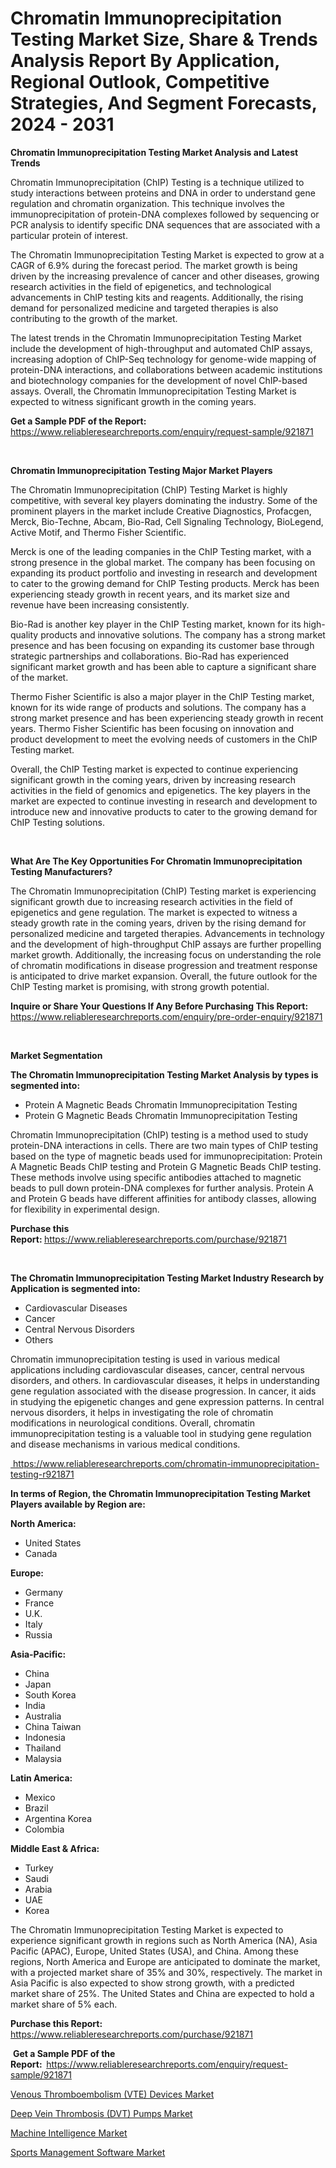 <p><h1>Chromatin Immunoprecipitation Testing Market Size, Share & Trends Analysis Report By Application, Regional Outlook, Competitive Strategies, And Segment Forecasts, 2024 - 2031</h1></p><p><strong>Chromatin Immunoprecipitation Testing Market Analysis and Latest Trends</strong></p>
<p><p>Chromatin Immunoprecipitation (ChIP) Testing is a technique utilized to study interactions between proteins and DNA in order to understand gene regulation and chromatin organization. This technique involves the immunoprecipitation of protein-DNA complexes followed by sequencing or PCR analysis to identify specific DNA sequences that are associated with a particular protein of interest.</p><p>The Chromatin Immunoprecipitation Testing Market is expected to grow at a CAGR of 6.9% during the forecast period. The market growth is being driven by the increasing prevalence of cancer and other diseases, growing research activities in the field of epigenetics, and technological advancements in ChIP testing kits and reagents. Additionally, the rising demand for personalized medicine and targeted therapies is also contributing to the growth of the market.</p><p>The latest trends in the Chromatin Immunoprecipitation Testing Market include the development of high-throughput and automated ChIP assays, increasing adoption of ChIP-Seq technology for genome-wide mapping of protein-DNA interactions, and collaborations between academic institutions and biotechnology companies for the development of novel ChIP-based assays. Overall, the Chromatin Immunoprecipitation Testing Market is expected to witness significant growth in the coming years.</p></p>
<p><strong>Get a Sample PDF of the Report:&nbsp;</strong> <a href="https://www.reliableresearchreports.com/enquiry/request-sample/921871">https://www.reliableresearchreports.com/enquiry/request-sample/921871</a></p>
<p>&nbsp;</p>
<p><strong>Chromatin Immunoprecipitation Testing Major Market Players</strong></p>
<p><p>The Chromatin Immunoprecipitation (ChIP) Testing Market is highly competitive, with several key players dominating the industry. Some of the prominent players in the market include Creative Diagnostics, Profacgen, Merck, Bio-Techne, Abcam, Bio-Rad, Cell Signaling Technology, BioLegend, Active Motif, and Thermo Fisher Scientific.</p><p>Merck is one of the leading companies in the ChIP Testing market, with a strong presence in the global market. The company has been focusing on expanding its product portfolio and investing in research and development to cater to the growing demand for ChIP Testing products. Merck has been experiencing steady growth in recent years, and its market size and revenue have been increasing consistently.</p><p>Bio-Rad is another key player in the ChIP Testing market, known for its high-quality products and innovative solutions. The company has a strong market presence and has been focusing on expanding its customer base through strategic partnerships and collaborations. Bio-Rad has experienced significant market growth and has been able to capture a significant share of the market.</p><p>Thermo Fisher Scientific is also a major player in the ChIP Testing market, known for its wide range of products and solutions. The company has a strong market presence and has been experiencing steady growth in recent years. Thermo Fisher Scientific has been focusing on innovation and product development to meet the evolving needs of customers in the ChIP Testing market.</p><p>Overall, the ChIP Testing market is expected to continue experiencing significant growth in the coming years, driven by increasing research activities in the field of genomics and epigenetics. The key players in the market are expected to continue investing in research and development to introduce new and innovative products to cater to the growing demand for ChIP Testing solutions.</p></p>
<p>&nbsp;</p>
<p><strong>What Are The Key Opportunities For Chromatin Immunoprecipitation Testing Manufacturers?</strong></p>
<p><p>The Chromatin Immunoprecipitation (ChIP) Testing market is experiencing significant growth due to increasing research activities in the field of epigenetics and gene regulation. The market is expected to witness a steady growth rate in the coming years, driven by the rising demand for personalized medicine and targeted therapies. Advancements in technology and the development of high-throughput ChIP assays are further propelling market growth. Additionally, the increasing focus on understanding the role of chromatin modifications in disease progression and treatment response is anticipated to drive market expansion. Overall, the future outlook for the ChIP Testing market is promising, with strong growth potential.</p></p>
<p><strong>Inquire or Share Your Questions If Any Before Purchasing This Report:</strong> <a href="https://www.reliableresearchreports.com/enquiry/pre-order-enquiry/921871">https://www.reliableresearchreports.com/enquiry/pre-order-enquiry/921871</a></p>
<p>&nbsp;</p>
<p><strong>Market Segmentation</strong></p>
<p><strong>The Chromatin Immunoprecipitation Testing Market Analysis by types is segmented into:</strong></p>
<p><ul><li>Protein A Magnetic Beads Chromatin Immunoprecipitation Testing</li><li>Protein G Magnetic Beads Chromatin Immunoprecipitation Testing</li></ul></p>
<p><p>Chromatin Immunoprecipitation (ChIP) testing is a method used to study protein-DNA interactions in cells. There are two main types of ChIP testing based on the type of magnetic beads used for immunoprecipitation: Protein A Magnetic Beads ChIP testing and Protein G Magnetic Beads ChIP testing. These methods involve using specific antibodies attached to magnetic beads to pull down protein-DNA complexes for further analysis. Protein A and Protein G beads have different affinities for antibody classes, allowing for flexibility in experimental design.</p></p>
<p><strong>Purchase this Report:&nbsp;</strong><a href="https://www.reliableresearchreports.com/purchase/921871">https://www.reliableresearchreports.com/purchase/921871</a></p>
<p>&nbsp;</p>
<p><strong>The Chromatin Immunoprecipitation Testing Market Industry Research by Application is segmented into:</strong></p>
<p><ul><li>Cardiovascular Diseases</li><li>Cancer</li><li>Central Nervous Disorders</li><li>Others</li></ul></p>
<p><p>Chromatin immunoprecipitation testing is used in various medical applications including cardiovascular diseases, cancer, central nervous disorders, and others. In cardiovascular diseases, it helps in understanding gene regulation associated with the disease progression. In cancer, it aids in studying the epigenetic changes and gene expression patterns. In central nervous disorders, it helps in investigating the role of chromatin modifications in neurological conditions. Overall, chromatin immunoprecipitation testing is a valuable tool in studying gene regulation and disease mechanisms in various medical conditions.</p></p>
<p><a href="https://www.reliableresearchreports.com/chromatin-immunoprecipitation-testing-r921871">&nbsp;https://www.reliableresearchreports.com/chromatin-immunoprecipitation-testing-r921871</a></p>
<p><strong>In terms of Region, the Chromatin Immunoprecipitation Testing Market Players available by Region are:</strong></p>
<p>
    <p> <strong> North America: </strong>
        <ul>
            <li>United States</li>
            <li>Canada</li>
        </ul>
        </p> 
    <p> <strong> Europe: </strong>
        <ul>
            <li>Germany</li>
            <li>France</li>
            <li>U.K.</li>
            <li>Italy</li>
            <li>Russia</li>
        </ul>
        </p> 
    <p> <strong> Asia-Pacific: </strong>
        <ul>
            <li>China</li>
            <li>Japan</li>
            <li>South Korea</li>
            <li>India</li>
            <li>Australia</li>
            <li>China Taiwan</li>
            <li>Indonesia</li>
            <li>Thailand</li>
            <li>Malaysia</li>
        </ul>
        </p> 
    <p> <strong> Latin America: </strong>
        <ul>
            <li>Mexico</li>
            <li>Brazil</li>
            <li>Argentina Korea</li>
            <li>Colombia</li>
        </ul>
        </p> 
    <p> <strong> Middle East & Africa: </strong>
        <ul>
            <li>Turkey</li>
            <li>Saudi</li>
            <li>Arabia</li>
            <li>UAE</li>
            <li>Korea</li>
        </ul>
    </p>
    </p>
<p><p>The Chromatin Immunoprecipitation Testing Market is expected to experience significant growth in regions such as North America (NA), Asia Pacific (APAC), Europe, United States (USA), and China. Among these regions, North America and Europe are anticipated to dominate the market, with a projected market share of 35% and 30%, respectively. The market in Asia Pacific is also expected to show strong growth, with a predicted market share of 25%. The United States and China are expected to hold a market share of 5% each.</p></p>
<p><strong>Purchase this Report: </strong><a href="https://www.reliableresearchreports.com/purchase/921871">https://www.reliableresearchreports.com/purchase/921871</a></p>
<p>&nbsp;<strong>Get a Sample PDF of the Report:&nbsp;&nbsp;</strong><a href="https://www.reliableresearchreports.com/enquiry/request-sample/921871">https://www.reliableresearchreports.com/enquiry/request-sample/921871</a></p>
<p><strong></strong></p>
<p><p><a href="https://www.linkedin.com/pulse/venous-thromboembolism-vte-devices-market-trends-analysis-forecasted-xwnpc">Venous Thromboembolism (VTE) Devices Market</a></p><p><a href="https://www.linkedin.com/pulse/decoding-deep-vein-thrombosis-dvt-pumps-market-metrics-wgktc">Deep Vein Thrombosis (DVT) Pumps Market</a></p><p><a href="https://github.com/suaretopek9/Market-Research-Report-List-2/blob/main/machine-intelligence-market.md">Machine Intelligence Market</a></p><p><a href="https://github.com/mharielmesa/Market-Research-Report-List-3/blob/main/sports-management-software-market.md">Sports Management Software Market</a></p></p>